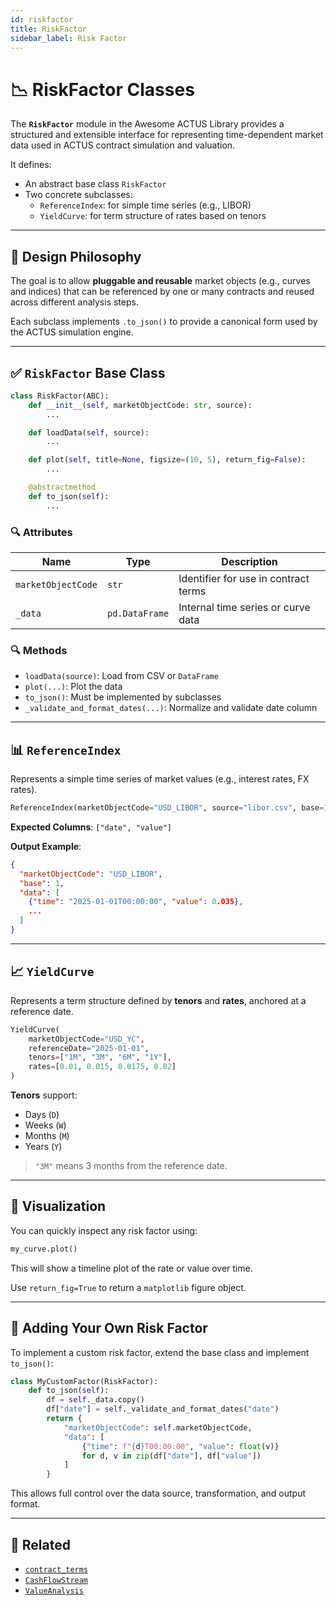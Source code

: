 ```yaml
---
id: riskfactor
title: RiskFactor
sidebar_label: Risk Factor
---
```


# 📉 RiskFactor Classes

The **`RiskFactor`** module in the Awesome ACTUS Library provides a structured and extensible interface for representing time-dependent market data used in ACTUS contract simulation and valuation.

It defines:

- An abstract base class `RiskFactor`
- Two concrete subclasses:
  - `ReferenceIndex`: for simple time series (e.g., LIBOR)
  - `YieldCurve`: for term structure of rates based on tenors

---

## 🔧 Design Philosophy

The goal is to allow **pluggable and reusable** market objects (e.g., curves and indices) that can be referenced by one or many contracts and reused across different analysis steps.

Each subclass implements `.to_json()` to provide a canonical form used by the ACTUS simulation engine.

---

## ✅ `RiskFactor` Base Class

```python
class RiskFactor(ABC):
    def __init__(self, marketObjectCode: str, source):
        ...

    def loadData(self, source):
        ...

    def plot(self, title=None, figsize=(10, 5), return_fig=False):
        ...

    @abstractmethod
    def to_json(self):
        ...
```

### 🔍 Attributes

| Name              | Type                | Description                            |
|-------------------|---------------------|----------------------------------------|
| `marketObjectCode`| `str`               | Identifier for use in contract terms   |
| `_data`           | `pd.DataFrame`      | Internal time series or curve data     |

### 🔍 Methods

- `loadData(source)`: Load from CSV or `DataFrame`
- `plot(...)`: Plot the data
- `to_json()`: Must be implemented by subclasses
- `_validate_and_format_dates(...)`: Normalize and validate date column

---

## 📊 `ReferenceIndex`

Represents a simple time series of market values (e.g., interest rates, FX rates).

```python
ReferenceIndex(marketObjectCode="USD_LIBOR", source="libor.csv", base=1)
```

**Expected Columns**: `["date", "value"]`

**Output Example**:
```json
{
  "marketObjectCode": "USD_LIBOR",
  "base": 1,
  "data": [
    {"time": "2025-01-01T00:00:00", "value": 0.035},
    ...
  ]
}
```

---

## 📈 `YieldCurve`

Represents a term structure defined by **tenors** and **rates**, anchored at a reference date.

```python
YieldCurve(
    marketObjectCode="USD_YC",
    referenceDate="2025-01-01",
    tenors=["1M", "3M", "6M", "1Y"],
    rates=[0.01, 0.015, 0.0175, 0.02]
)
```

**Tenors** support:
- Days (`D`)
- Weeks (`W`)
- Months (`M`)
- Years (`Y`)

> `"3M"` means 3 months from the reference date.

---

## 🎨 Visualization

You can quickly inspect any risk factor using:

```python
my_curve.plot()
```

This will show a timeline plot of the rate or value over time.

Use `return_fig=True` to return a `matplotlib` figure object.

---

## 🧩 Adding Your Own Risk Factor

To implement a custom risk factor, extend the base class and implement `to_json()`:

```python
class MyCustomFactor(RiskFactor):
    def to_json(self):
        df = self._data.copy()
        df["date"] = self._validate_and_format_dates("date")
        return {
            "marketObjectCode": self.marketObjectCode,
            "data": [
                {"time": f"{d}T00:00:00", "value": float(v)}
                for d, v in zip(df["date"], df["value"])
            ]
        }
```

This allows full control over the data source, transformation, and output format.

---

## 📁 Related

- [`contract_terms`](../../contract-terms/contract-terms-overview.md)
- [`CashFlowStream`](./CashFlowStream.md)
- [`ValueAnalysis`](./analysis.md)

